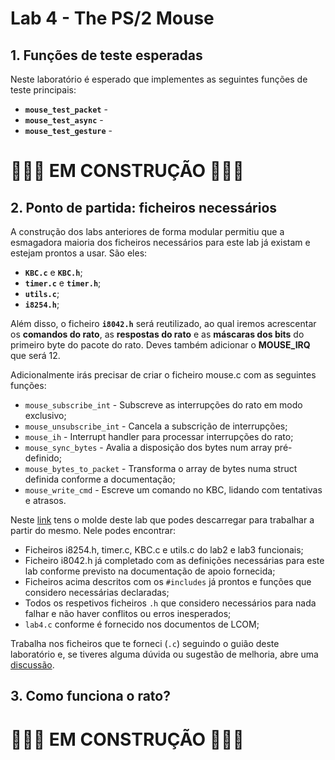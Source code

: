 # Lab 4 - The PS/2 Mouse

## 1. Funções de teste esperadas

Neste laboratório é esperado que implementes as seguintes funções de teste principais:
- **`mouse_test_packet`** -
- **`mouse_test_async`** -
- **`mouse_test_gesture`** -

# 🚧🚧🚧 EM CONSTRUÇÃO 🚧🚧🚧

## 2. Ponto de partida: ficheiros necessários

A construção dos labs anteriores de forma modular permitiu que a esmagadora maioria dos ficheiros necessários para este lab já existam e estejam prontos a usar. São eles:
- **`KBC.c`** e **`KBC.h`**;
- **`timer.c`** e **`timer.h`**;
- **`utils.c`**;
- **`i8254.h`**;

Além disso, o ficheiro **`i8042.h`** será reutilizado, ao qual iremos acrescentar os **comandos do rato**, as **respostas do rato** e as **máscaras dos bits** do primeiro byte do pacote do rato. Deves também adicionar o **MOUSE_IRQ** que será 12.

Adicionalmente irás precisar de criar o ficheiro mouse.c com as seguintes funções:
- `mouse_subscribe_int` - Subscreve as interrupções do rato em modo exclusivo;
- `mouse_unsubscribe_int` - Cancela a subscrição de interrupções;
- `mouse_ih` - Interrupt handler para processar interrupções do rato;
- `mouse_sync_bytes` - Avalia a disposição dos bytes num array pré-definido;
- `mouse_bytes_to_packet` - Transforma o array de bytes numa struct definida conforme a documentação;
- `mouse_write_cmd` - Escreve um comando no KBC, lidando com tentativas e atrasos. 

Neste [link](https://github.com/tiagoleic02/LCOM/tree/master/Modelos/lab4) tens o molde deste lab que podes descarregar para trabalhar a partir do mesmo. Nele podes encontrar:
- Ficheiros i8254.h, timer.c, KBC.c e utils.c do lab2 e lab3 funcionais;
- Ficheiro i8042.h já completado com as definições necessárias para este lab conforme previsto na documentação de apoio fornecida;
- Ficheiros acima descritos com os `#includes` já prontos e funções que considero necessárias declaradas;
- Todos os respetivos ficheiros `.h` que considero necessários para nada falhar e não haver conflitos ou erros inesperados;
- `lab4.c` conforme é fornecido nos documentos de LCOM;

Trabalha nos ficheiros que te forneci (`.c`) seguindo o guião deste laboratório e, se tiveres alguma dúvida ou sugestão de melhoria, abre uma [discussão](https://github.com/tiagoleic02/LCOM/discussions/new/choose).

## 3. Como funciona o rato?

# 🚧🚧🚧 EM CONSTRUÇÃO 🚧🚧🚧


